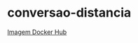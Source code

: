 # conversao-distancia
[Imagem Docker Hub](https://hub.docker.com/repository/docker/miltonsantos86/conversao-distancia2/general)
